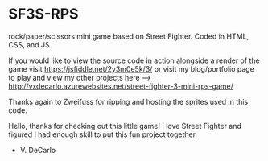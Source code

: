 # SF3S-RPS
rock/paper/scissors mini game based on Street Fighter. Coded in HTML, CSS, and JS.

If you would like to view the source code in action alongside a render of the game visit https://jsfiddle.net/2y3m0e5k/3/ or visit my blog/portfolio page to play and view my other projects here --> http://vxdecarlo.azurewebsites.net/street-fighter-3-mini-rps-game/

Thanks again to Zweifuss for ripping and hosting the sprites used in this code.

Hello, thanks for checking out this little game! I love Street Fighter and figured I had enough skill to put this fun project together.
- V. DeCarlo
